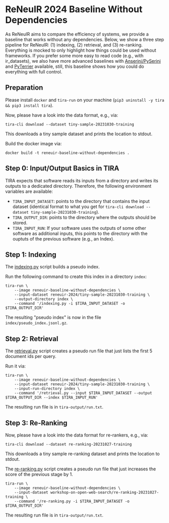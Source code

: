 # ReNeuIR 2024 Baseline Without Dependencies

As ReNeuIR aims to compare the efficiency of systems, we provide a baseline that works without any dependencies. Below, we show a three step pipeline for ReNeuIR: (1) indexing, (2) retrieval, and (3) re-ranking. Everything is mocked to only highlight how things could be used without frameworks. If you prefer some more easy to read code (e.g., with ir_datasets), we also have more advanced baselines with [Anserini/PySerini](../baseline-anserini) and [PyTerrier](../baseline-pyterrier) available, still, this baseline shows how you could do everything with full control.

## Preparation

Please install `docker` and `tira-run` on your machine (`pip3 uninstall -y tira && pip3 install tira`).

Now, please have a look into the data format, e.g., via:

```
tira-cli download --dataset tiny-sample-20231030-training
```

This downloads a tiny sample dataset and prints the location to stdout.

Build the docker image via:

```
docker build -t reneuir-baseline-without-dependencies .
```

## Step 0: Input/Output Basics in TIRA

TIRA expects that software reads its inputs from a directory and writes its outputs to a dedicated directory. Therefore, the following environment variables are available:

- `TIRA_INPUT_DATASET`: points to the directory that contains the input dataset (identical format to what you get for `tira-cli download --dataset tiny-sample-20231030-training`).
- `TIRA_OUTPUT_DIR`: points to the directory where the outputs should be stored.
- `TIRA_INPUT_RUN`: If your software uses the outputs of some other software as additional inputs, this points to the directory with the ouptuts of the previous software (e.g., an Index).

## Step 1: Indexing

The [indexing.py](indexing.py) script builds a pseudo index.

Run the following command to create this index in a directory `index`:

```
tira-run \
    --image reneuir-baseline-without-dependencies \
    --input-dataset reneuir-2024/tiny-sample-20231030-training \
    --output-directory index \
    --command '/indexing.py -i $TIRA_INPUT_DATASET -o $TIRA_OUTPUT_DIR'
```

The resulting "pseudo index" is now in the file `index/pseudo_index.jsonl.gz`.

## Step 2: Retrieval

The [retrieval.py](retrieval.py) script creates a pseudo run file that just lists the first 5 document ids per query.

Run it via:

```
tira-run \
    --image reneuir-baseline-without-dependencies \
    --input-dataset reneuir-2024/tiny-sample-20231030-training \
    --input-run-directory index \
    --command '/retrieval.py --input $TIRA_INPUT_DATASET --output $TIRA_OUTPUT_DIR --index $TIRA_INPUT_RUN'
```

The resulting run file is in `tira-output/run.txt`.


## Step 3: Re-Ranking

Now, please have a look into the data format for re-rankers, e.g., via:

```
tira-cli download --dataset re-ranking-20231027-training
```

This downloads a tiny sample re-ranking dataset and prints the location to stdout.

The [re-ranking.py](re-ranking.py) script creates a pseudo run file that just increases the score of the previous stage by 1.

```
tira-run \
    --image reneuir-baseline-without-dependencies \
    --input-dataset workshop-on-open-web-search/re-ranking-20231027-training \
    --command '/re-ranking.py -i $TIRA_INPUT_DATASET -o $TIRA_OUTPUT_DIR'
```

The resulting run file is in `tira-output/run.txt`.
